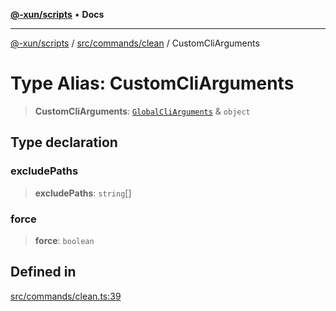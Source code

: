 [**@-xun/scripts**](../../../../README.md) • **Docs**

***

[@-xun/scripts](../../../../README.md) / [src/commands/clean](../README.md) / CustomCliArguments

# Type Alias: CustomCliArguments

> **CustomCliArguments**: [`GlobalCliArguments`](../../../configure/type-aliases/GlobalCliArguments.md) & `object`

## Type declaration

### excludePaths

> **excludePaths**: `string`[]

### force

> **force**: `boolean`

## Defined in

[src/commands/clean.ts:39](https://github.com/Xunnamius/xscripts/blob/c4bd6059488244ad158454492e5cfe3fcc65a457/src/commands/clean.ts#L39)
